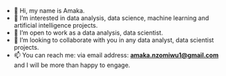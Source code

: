 - 👋 Hi, my name is Amaka.
- 👀 I’m interested in data analysis, data science, machine learning and artificial intelligence projects.
- 🌱 I’m open to work as a data analysis, data scientist.
- 💞️ I’m looking to collaborate with you in any data analyst, data scientist projects.
- 📫 You can reach me: via email address: **amaka.nzomiwu1@gmail.com** and I will be more than happy to engage.

<!---
Peculiaramaka/Peculiaramaka is a ✨ special ✨ repository because its `README.md` (this file) appears on your GitHub profile.
You can click the Preview link to take a look at your changes.
--->
